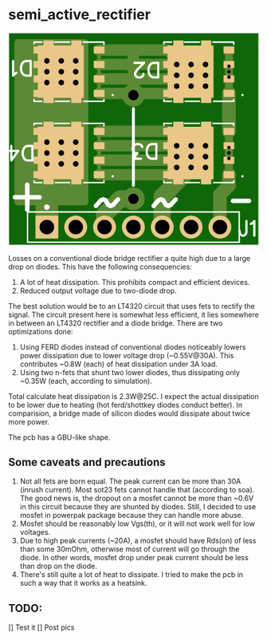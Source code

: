 # semi_active_rectifier

![naked pcb](https://raw.githubusercontent.com/kopchik/semi_active_rectifier/master/pics/pcb.png)

Losses on a conventional diode bridge rectifier a quite high due to a large drop on diodes. This have the following consequencies:
1. A lot of heat dissipation. This prohibits compact and efficient devices.
1. Reduced output voltage due to two-diode drop.

The best solution would be to an LT4320 circuit that uses fets to rectify the signal. The circuit present here is somewhat less efficient, it lies somewhere in between an LT4320 rectifier and a diode bridge. There are two optimizations done:
1. Using FERD diodes instead of conventional diodes noticeably lowers power dissipation due to lower voltage drop (~0.55V@30A). This contributes ~0.8W (each) of heat dissipation under 3A load.
2. Using two n-fets that shunt two lower diodes, thus dissipating only ~0.35W (each, according to simulation).

Total calculate heat dissipation is 2.3W@25C. I expect the actual dissipation to be lower due to heating (hot ferd/shottkey diodes conduct better).
In comparision, a bridge made of silicon diodes would dissipate about twice more power.

The pcb has a GBU-like shape.

## Some caveats and precautions

1. Not all fets are born equal. The peak current can be more than 30A (inrush current). Most sot23 fets cannot handle that (according to soa). The good news is, the dropout on a mosfet cannot be more than ~0.6V in this circuit because they are shunted by diodes. Still, I decided to use mosfet in powerpak package because they can handle more abuse.
2. Mosfet should be reasonably low Vgs(th), or it will not work well for low voltages.
3. Due to high peak currents (~20A), a mosfet should have Rds(on) of less than some 30mOhm, otherwise most of current will go through the diode. In other words, mosfet drop under peak current should be less than drop on the diode.
4. There's still quite a lot of heat to dissipate. I tried to make the pcb in such a way that it works as a heatsink.


## TODO:

[] Test it
[] Post pics
